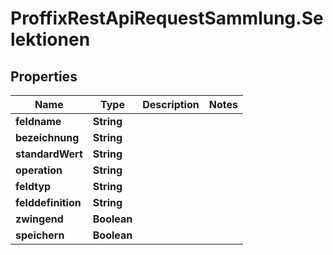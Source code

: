 # ProffixRestApiRequestSammlung.Selektionen

## Properties
Name | Type | Description | Notes
------------ | ------------- | ------------- | -------------
**feldname** | **String** |  | 
**bezeichnung** | **String** |  | 
**standardWert** | **String** |  | 
**operation** | **String** |  | 
**feldtyp** | **String** |  | 
**felddefinition** | **String** |  | 
**zwingend** | **Boolean** |  | 
**speichern** | **Boolean** |  | 


